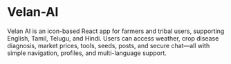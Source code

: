 # Velan-AI
Velan AI is an icon-based React app for farmers and tribal users, supporting English, Tamil, Telugu, and Hindi. Users can access weather, crop disease diagnosis, market prices, tools, seeds, posts, and secure chat—all with simple navigation, profiles, and multi-language support.
